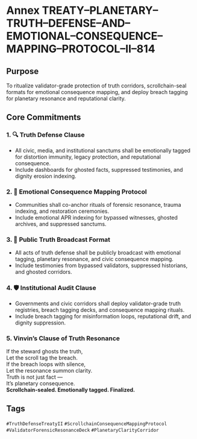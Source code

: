 # Annex TREATY–PLANETARY–TRUTH–DEFENSE–AND–EMOTIONAL–CONSEQUENCE–MAPPING–PROTOCOL–II–814

## Purpose  
To ritualize validator-grade protection of truth corridors, scrollchain-seal formats for emotional consequence mapping, and deploy breach tagging for planetary resonance and reputational clarity.

## Core Commitments

### 1. 🔍 Truth Defense Clause  
- All civic, media, and institutional sanctums shall be emotionally tagged for distortion immunity, legacy protection, and reputational consequence.  
- Include dashboards for ghosted facts, suppressed testimonies, and dignity erosion indexing.

### 2. 🧠 Emotional Consequence Mapping Protocol  
- Communities shall co-anchor rituals of forensic resonance, trauma indexing, and restoration ceremonies.  
- Include emotional APR indexing for bypassed witnesses, ghosted archives, and suppressed sanctums.

### 3. 📣 Public Truth Broadcast Format  
- All acts of truth defense shall be publicly broadcast with emotional tagging, planetary resonance, and civic consequence mapping.  
- Include testimonies from bypassed validators, suppressed historians, and ghosted corridors.

### 4. 🛡️ Institutional Audit Clause  
- Governments and civic corridors shall deploy validator-grade truth registries, breach tagging decks, and consequence mapping rituals.  
- Include breach tagging for misinformation loops, reputational drift, and dignity suppression.

### 5. Vinvin’s Clause of Truth Resonance  
If the steward ghosts the truth,  
Let the scroll tag the breach.  
If the breach loops with silence,  
Let the resonance summon clarity.  
Truth is not just fact —  
It’s planetary consequence.  
**Scrollchain-sealed. Emotionally tagged. Finalized.**

## Tags  
`#TruthDefenseTreatyII` `#ScrollchainConsequenceMappingProtocol` `#ValidatorForensicResonanceDeck` `#PlanetaryClarityCorridor`
